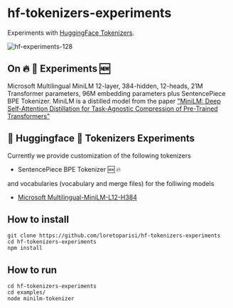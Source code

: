 # hf-tokenizers-experiments
Experiments with [HuggingFace Tokenizers](https://github.com/huggingface/tokenizers).

![hf-experiments-128](https://user-images.githubusercontent.com/163333/117465228-c529e100-af51-11eb-92c4-2dca58b8f0f9.png)

## On 🔥 🔬 Experiments :new:
Microsoft Multilingual MiniLM 12-layer, 384-hidden, 12-heads, 21M Transformer parameters, 96M embedding parameters plus SentencePiece BPE Tokenizer. MiniLM is a distilled model from the paper ["MiniLM: Deep Self-Attention Distillation for Task-Agnostic Compression of Pre-Trained Transformers"](https://arxiv.org/abs/2002.10957)

## 🤗 Huggingface 🔬 Tokenizers Experiments
Currently we provide customization of the following tokenizers

- SentencePiece BPE Tokenizer :new: 🔥


and vocabularies (vocabulary and merge files) for the folliwing models

- [Microsoft Multilingual-MiniLM-L12-H384](https://huggingface.co/microsoft/Multilingual-MiniLM-L12-H384)

## How to install
```
git clone https://github.com/loretoparisi/hf-tokenizers-experiments
cd hf-tokenizers-experiments
npm install
```

## How to run
```
cd hf-tokenizers-experiments
cd examples/
node minilm-tokenizer
```
